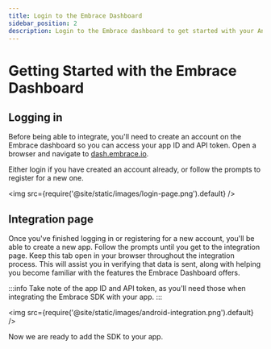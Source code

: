 ```yaml
---
title: Login to the Embrace Dashboard
sidebar_position: 2
description: Login to the Embrace dashboard to get started with your Android integration
---
```


# Getting Started with the Embrace Dashboard

## Logging in

Before being able to integrate, you'll need to create an account on the Embrace
dashboard so you can access your app ID and API token. Open a browser and
navigate to [dash.embrace.io](https://dash.embrace.io/).

Either login if you have created an account already, or follow the prompts to
register for a new one.

<img src={require('@site/static/images/login-page.png').default} />

## Integration page

Once you've finished logging in or registering for a new account, you'll be able
to create a new app. Follow the prompts until you get to the integration page.
Keep this tab open in your browser throughout the integration process. This will
assist you in verifying that data is sent, along with helping you become
familiar with the features the Embrace Dashboard offers.

:::info
Take note of the app ID and API token, as you'll need those when integrating the Embrace SDK with your app.
:::

<img src={require('@site/static/images/android-integration.png').default} />

Now we are ready to add the SDK to your app.
